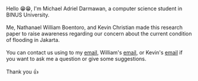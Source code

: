 Hello 😁😁, I'm Michael Adriel Darmawan, a computer science student in BINUS University.<br><br>
Me, Nathanael William Boentoro, and Kevin Christian made this research paper to raise awareness regarding our concern about the current condition of flooding in Jakarta.<br><br>
You can contact us using to my <a href="mailto: michaeladriel080801@gmail.com">email<a>, William's <a href="mailto: Boentorowilliam@gmail.com">email<a>, or Kevin's <a href="mailto: kevinchristiansurya@gmail.com">email<a> if you want to ask me a question or give some suggestions.<br><br>
Thank you 👍
